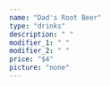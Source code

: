 ```yaml
---
name: "Dad's Root Beer"
type: "drinks"
description: " "
modifier_1: " "
modifier_2: " "
price: "$4"
picture: "none"
---
```

